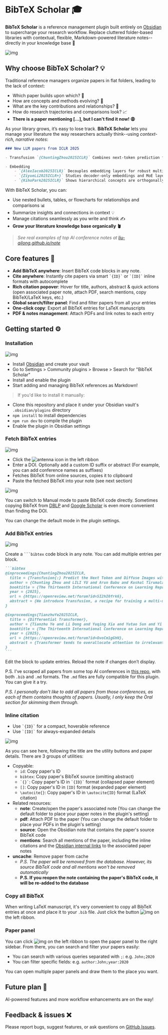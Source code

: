# BibTeX Scholar 🎓

**BibTeX Scholar** is a reference management plugin built entirely on [Obsidian](https://obsidian.md/) to supercharge your research workflow. Replace cluttered folder-based libraries with contextual, flexible, Markdown-powered literature notes--directly in your knowledge base 🧠

![img](/gallery/bibtex-scholar.png)

## Why choose BibTeX Scholar? 💡

Traditional reference managers organize papers in flat folders, leading to the lack of context:

- Which paper builds upon which? 🧐
- How are concepts and methods evolving? 🔄
- What are the key contributions and relationships? 🔑
- How do research trajectories and comparisons look? 📈
- **There is a paper mentioning [...], but I can't find it now! 😩**

As your library grows, it’s easy to lose track. **BibTeX Scholar** lets you manage your literature the way researchers actually think--using *context-rich, narrative notes*:

```markdown
### New LLM papers from ICLR 2025

- Transfusion `{ChuntingZhou2025ICLR}` Combines next-token prediction for text and diffusion-based learning for images in a single transformer. Bridges the modality gap without image quantization #🧠

- Embedding
    - `{AlexIacob2025ICLR}` Decouples embedding layers for robust multi-lingual training, improving generalization
    - `{ZiyueLi2025ICLR+}` Studies decoder-only embeddings and MoE layers. Weighted sum > concatenation
    - `{KihoPark2025ICLR}` Shows hierarchical concepts are orthogonally encoded in representations #🧠
```

With BibTeX Scholar, you can:

- Use nested bullets, tables, or flowcharts for relationships and comparisons 📊
- Summarize insights and connections in context 💡
- Manage citations seamlessly as you write and think ✍️
- **Grow your literature knowledge base organically 🪴**

> *See real examples of top AI conference notes at [liu-qilong.github.io/note](https://liu-qilong.github.io/note)*


## Core features 🚀

- **Add BibTeX anywhere**: Insert BibTeX code blocks in any note.
- **Cite anywhere**: Instantly cite papers via smart ``` `{ID}` ``` or ``` `[ID]` ``` inline formats with autocomplete
- **Rich citation popover**: Hover for title, authors, abstract & quick actions (open associated paper note, attach PDF, search mentions, copy BibTeX/LaTeX keys, etc.)
- **Global search/filter panel**: Find and filter papers from all your entries
- **One-click copy**: Export all BibTeX entries for LaTeX manuscripts
- **PDF & notes management**: Attach PDFs and link notes to each entry

## Getting started ⚙️

### Installation

![img](/gallery/install.png)

- Install [Obsidian](https://obsidian.md/) and create your vault
- Go to Settings > Community plugins > Browse > Search for "BibTeX Scholar"
- Install and enable the plugin
- Start adding and managing BibTeX references as Markdown!

> If you'd like to install it manually:

- Clone this repository and place it under your Obsidian vault's `.obsidian/plugins` directory
- `npm install` to install dependencies
- `npm run dev` to compile the plugin
- Enable the plugin in Obsidian settings

### Fetch BibTeX entries

![img](/gallery/fetch-with-doi.png)

- Click the ![antenna](/gallery/antenna.jpeg) icon in the left ribbon
- Enter a DOI. Optionally add a custom ID suffix or abstract (For example, you can add conference names as suffixes)
- Fetches BibTeX from online sources, copies it to clipboard
- Paste the fetched BibTeX into your note (see next section)

![img](/gallery/fetch-manually.png)

You can switch to Manual mode to paste BibTeX code directly. Sometimes copying BibTeX from [DBLP](https://dblp.org/) and [Google Scholar](https://scholar.google.com/) is even more convenient than finding the DOI.

You can change the default mode in the plugin settings.

### Add BibTeX entries

![img](/gallery/bibtex-block.png)

Create a ```` ```bibtex ```` code block in any note. You can add multiple entries per block.

````markdown
```bibtex
@inproceedings{ChuntingZhou2025ICLR,
  title = {Transfusion{:} Predict the Next Token and Diffuse Images with One Multi-Modal Model},
  author = {Chunting Zhou and LILI YU and Arun Babu and Kushal Tirumala and Michihiro Yasunaga and Leonid Shamis and Jacob Kahn and Xuezhe Ma and Luke Zettlemoyer and Omer Levy},
  booktitle = {The Thirteenth International Conference on Learning Representations},
  year = {2025},
  url = {https://openreview.net/forum?id=SI2hI0frk6},
  abstract = {We introduce Transfusion, a recipe for training a multi-modal model over discrete and continuous data.Transfusion combines the language modeling loss function (next token prediction) with diffusion to train a single transformer over mixed-modality sequences.We pretrain multiple Transfusion models up to 7B parameters from scratch on a mixture of text and image data, establishing scaling laws with respect to a variety of uni- and cross-modal benchmarks.Our experiments show that Transfusion scales significantly better than quantizing images and training a language model over discrete image tokens.By introducing modality-specific encoding and decoding layers, we can further improve the performance of Transfusion models, and even compress each image to just 16 patches.We further demonstrate that scaling our Transfusion recipe to 7B parameters and 2T multi-modal tokens produces a model that can generate images and text on a par with similar scale diffusion models and language models, reaping the benefits of both worlds.},
}

@inproceedings{TianzhuYe2025ICLR,
  title = {Differential Transformer},
  author = {Tianzhu Ye and Li Dong and Yuqing Xia and Yutao Sun and Yi Zhu and Gao Huang and Furu Wei},
  booktitle = {The Thirteenth International Conference on Learning Representations},
  year = {2025},
  url = {https://openreview.net/forum?id=OvoCm1gGhN},
  abstract = {Transformer tends to overallocate attention to irrelevant context. In this work, we introduce Diff Transformer, which amplifies attention to the relevant context while canceling noise. Specifically, the differential attention mechanism calculates attention scores as the difference between two separate softmax attention maps. The subtraction cancels noise, promoting the emergence of sparse attention patterns. Experimental results on language modeling show that Diff Transformer outperforms Transformer in various settings of scaling up model size and training tokens. More intriguingly, it offers notable advantages in practical applications, such as long-context modeling, key information retrieval, hallucination mitigation, in-context learning, and reduction of activation outliers. By being less distracted by irrelevant context, Diff Transformer can mitigate hallucination in question answering and text summarization. For in-context learning, Diff Transformer not only enhances accuracy but is also more robust to order permutation, which was considered as a chronic robustness issue. The results position Diff Transformer as a highly effective and promising architecture for large language models.},
}
```
````

Edit the block to update entries. Reload the note if changes don’t display.

P.S. I've scraped all papers from some top AI conferences in [this repo](https://github.com/liu-qilong/top-ai-conf-scrape), with both `.bib` and `.md` formats. The `.md` files are fully compatible for this plugin. You can give it a try.

_P.S. I personally don't like to add all papers from those conferences, as each of them contains thoughts of papers. Usually, I only keep the Oral section for skimming them through._

### Inline citation

- Use `` `{ID}` `` for a compact, hoverable reference
- Use `` `[ID]` `` for always-expanded details

![img](/gallery/bibtex-hover.png)

As you can see here, following the title are the utility buttons and paper details. There are 3 groups of utilities:

- Copyable:
  - `id`: Copy paper's ID
  - `bibtex`: Copy paper's BibTeX source (omitting abstract)
  - ``` `{}` ```: Copy paper's ID in ``` `{ID}` ``` format (collapsed paper element)
  - ``` [] ```: Copy paper's ID in ``` [ID] ``` format (expanded paper element)
  - `\autocite{}`: Copy paper's ID in `\autocite{ID}` format (LaTeX citation)
- Related resources:
  - **note**: Create/open the paper's associated note (You can change the default folder to place your paper notes in the plugin's setting)
  - **pdf**: Attach PDF to the paper (You can change the default folder to place your PDFs in the plugin's setting)
  - **source**: Open the Obsidian note that contains the paper's source BibTeX code
  - **mentions**: Search all mentions of the paper, including the inline citations and the [Obsidian internal links](https://help.obsidian.md/links) to the associated paper notes
- **uncache**: Remove paper from cache
  - _P.S. The paper will be removed from the database. However, its source BibTeX code and all mentions won't be removed automatically_
  - **P.S. If you reopen the note containing the paper's BibTeX code, it will be re-added to the database**

### Copy all BibTeX

When writing LaTeX manuscript, it's very convenient to copy all BibTeX entries at once and place it to your `.bib` file. Just click the button ![img](/gallery/scroll-text.jpeg) on the left ribbon.

### Paper panel

You can click ![img](/gallery/scan-search.jpeg) on the left ribbon to open the paper panel to the right sidebar. From there, you can search and filter your papers easily:

- You can search with various queries separated with `;`: e.g. `John;2020`
- You can filter specific fields: e.g. `author:John;year:2020`

You can open multiple paper panels and draw them to the place you want.

## Future plan 🤖

AI-powered features and more workflow enhancements are on the way!

## Feedback & issues ❌

Please report bugs, suggest features, or ask questions on [GitHub Issues](https://github.com/liu-qilong/bibtex-scholar/issues).